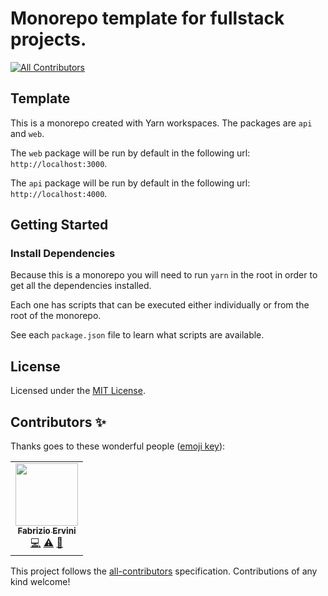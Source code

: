 # Monorepo template for fullstack projects.

<!-- ALL-CONTRIBUTORS-BADGE:START - Do not remove or modify this section -->

[![All Contributors](https://img.shields.io/badge/all_contributors-1-orange.svg?style=flat-square)](#contributors-)

<!-- ALL-CONTRIBUTORS-BADGE:END -->

## Template

This is a monorepo created with Yarn workspaces. The packages are `api` and
`web`.

The `web` package will be run by default in the following url:
`http://localhost:3000`.

The `api` package will be run by default in the following url:
`http://localhost:4000`.

## Getting Started

### Install Dependencies

Because this is a monorepo you will need to run `yarn` in the root in order to
get all the dependencies installed.

Each one has scripts that can be executed either individually or from the root
of the monorepo.

See each `package.json` file to learn what scripts are available.

## License

Licensed under the [MIT License](./LICENSE).

## Contributors ✨

Thanks goes to these wonderful people
([emoji key](https://allcontributors.org/docs/en/emoji-key)):

<!-- ALL-CONTRIBUTORS-LIST:START - Do not remove or modify this section -->
<!-- prettier-ignore-start -->
<!-- markdownlint-disable -->
<table>
  <tr>
    <td align="center"><a href="https://faberdev.netlify.app/"><img src="https://avatars.githubusercontent.com/u/66378887?v=4?s=100" width="100px;" alt=""/><br /><sub><b>Fabrizio Ervini</b></sub></a><br /> <a href="https://github.com/fab-rvn/monorepo/commits?author=fab-rvn" title="Code">💻</a> <a href="https://github.com/fab-rvn/monorepo/commits?author=fab-rvn" title="Tests">⚠️</a> <a href="https://github.com/fab-rvn/monorepo/commits?author=fab-rvn" title="Documentation">📖</a></td>
  </tr>
</table>

<!-- markdownlint-restore -->
<!-- prettier-ignore-end -->

<!-- ALL-CONTRIBUTORS-LIST:END -->

This project follows the
[all-contributors](https://github.com/all-contributors/all-contributors)
specification. Contributions of any kind welcome!
